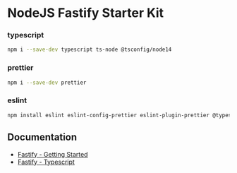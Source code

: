 # NodeJS Fastify Starter Kit

### typescript

```bash
npm i --save-dev typescript ts-node @tsconfig/node14
```

### prettier

```bash
npm i --save-dev prettier
```

### eslint

```bash
npm install eslint eslint-config-prettier eslint-plugin-prettier @typescript-eslint/eslint-plugin @typescript-eslint/parser --save-dev
```

## Documentation

- [Fastify - Getting Started](https://www.fastify.io/docs/latest/Getting-Started/)
- [Fastify - Typescript](https://www.fastify.io/docs/latest/TypeScript/)
